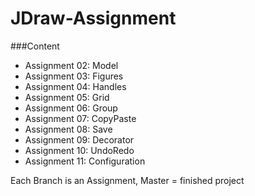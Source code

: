 # JDraw-Assignment

###Content
- Assignment 02: Model
- Assignment 03: Figures
- Assignment 04: Handles
- Assignment 05: Grid
- Assignment 06: Group
- Assignment 07: CopyPaste
- Assignment 08: Save
- Assignment 09: Decorator
- Assignment 10: UndoRedo
- Assignment 11: Configuration

Each Branch is an Assignment, Master = finished project